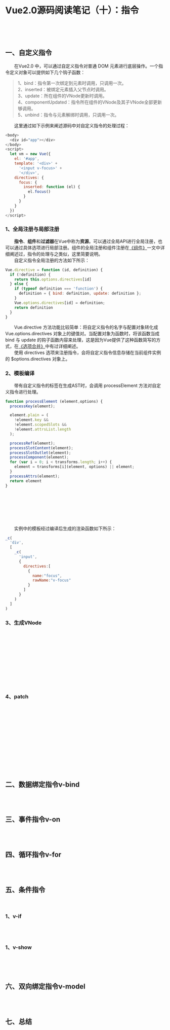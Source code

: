 # Vue2.0源码阅读笔记（十）：指令
&emsp;&emsp;<br/>
&emsp;&emsp;<br/>
&emsp;&emsp;<br/>
## 一、自定义指令
&emsp;&emsp;在Vue2.0 中，可以通过自定义指令对普通 DOM 元素进行底层操作。一个指令定义对象可以提供如下几个钩子函数：<br/>
> 1、bind：指令第一次绑定到元素时调用，只调用一次。<br/>
> 2、inserted：被绑定元素插入父节点时调用。<br/>
> 3、update：所在组件的VNode更新时调用。<br/>
> 4、componentUpdated：指令所在组件的VNode及其子VNode全部更新够调用。<br/>
> 5、unbind：指令与元素解绑时调用，只调用一次。<br/>

&emsp;&emsp;这里通过如下示例来阐述源码中对自定义指令的处理过程：<br/>
```js
<body>
  <div id="app"></div>
</body>
<script>
  let vm = new Vue({
    el: '#app',
    template: '<div>' +
      '<input v-focus>' +
      '</div>',
    directives: {
      focus: {
        inserted: function (el) {
          el.focus()
        }
      }
    }
  })
</script>
```
### 1、全局注册与局部注册
&emsp;&emsp;**指令**、**组件**和**过滤器**在Vue中称为**资源**。可以通过全局API进行全局注册，也可以通过具体选项进行局部注册。组件的全局注册和组件注册在[《组件》](https://juejin.im/post/5da42eb16fb9a04dfd267369)一文中详细阐述过，指令的处理与之类似，这里简要说明。<br/>
&emsp;&emsp;自定义指令全局注册的方法如下所示：<br/>
```js
Vue.directive = function (id, definition) {
  if (!definition) {
    return this.options.directives[id]
  } else {
    if (typeof definition === 'function') {
      definition = { bind: definition, update: definition };
    }
    Vue.options.directives[id] = definition;
    return definition
  }
}
```
&emsp;&emsp;Vue.directive 方法功能比较简单：将自定义指令的名字与配置对象转化成 Vue.options.directives 对象上的键值对。当配置对象为函数时，将该函数当成 bind 与 update 的钩子函数内容来处理，这是因为Vue提供了这种函数简写的方式，在[《选项合并》](https://juejin.im/post/5c8f60f8e51d45768a6e95f0)中有过详细阐述。<br/>
&emsp;&emsp;使用 directives 选项来注册指令，会将自定义指令信息存储在当前组件实例的 $options.directives 对象上。<br/>
### 2、模板编译
&emsp;&emsp;带有自定义指令的标签在生成AST时，会调用 processElement 方法对自定义指令进行处理。<br/>
```js
function processElement (element,options) {
  processKey(element);

  element.plain = (
    !element.key &&
    !element.scopedSlots &&
    !element.attrsList.length
  );

  processRef(element);
  processSlotContent(element);
  processSlotOutlet(element);
  processComponent(element);
  for (var i = 0; i < transforms.length; i++) {
    element = transforms[i](element, options) || element;
  }
  processAttrs(element);
  return element
}
```
&emsp;&emsp;<br/>
&emsp;&emsp;<br/>
&emsp;&emsp;<br/>
&emsp;&emsp;<br/>
&emsp;&emsp;<br/>
&emsp;&emsp;<br/>
&emsp;&emsp;实例中的模板经过编译后生成的渲染函数如下所示：<br/>
```js
_c(
  'div',
  [
    _c(
      'input',
      {
        directives:[
          {
            name:"focus",
            rawName:"v-focus"
          }
        ]
      }
    )
  ]
)
```
### 3、生成VNode
&emsp;&emsp;<br/>
&emsp;&emsp;<br/>
&emsp;&emsp;<br/>
&emsp;&emsp;<br/>
&emsp;&emsp;<br/>
&emsp;&emsp;<br/>
&emsp;&emsp;<br/>
&emsp;&emsp;<br/>
&emsp;&emsp;<br/>
&emsp;&emsp;<br/>
### 4、patch
&emsp;&emsp;<br/>
&emsp;&emsp;<br/>
&emsp;&emsp;<br/>
&emsp;&emsp;<br/>
&emsp;&emsp;<br/>
&emsp;&emsp;<br/>
&emsp;&emsp;<br/>
&emsp;&emsp;<br/>
&emsp;&emsp;<br/>
&emsp;&emsp;<br/>
&emsp;&emsp;<br/>
&emsp;&emsp;<br/>
## 二、数据绑定指令v-bind
&emsp;&emsp;<br/>
&emsp;&emsp;<br/>
## 三、事件指令v-on
&emsp;&emsp;<br/>
&emsp;&emsp;<br/>
## 四、循环指令v-for
&emsp;&emsp;<br/>
&emsp;&emsp;<br/>
## 五、条件指令
&emsp;&emsp;<br/>
### 1、v-if
&emsp;&emsp;<br/>
&emsp;&emsp;<br/>
### 1、v-show
&emsp;&emsp;<br/>
&emsp;&emsp;<br/>
&emsp;&emsp;<br/>
## 六、双向绑定指令v-model
&emsp;&emsp;<br/>
&emsp;&emsp;<br/>
## 七、总结
&emsp;&emsp;<br/>
&emsp;&emsp;<br/>
